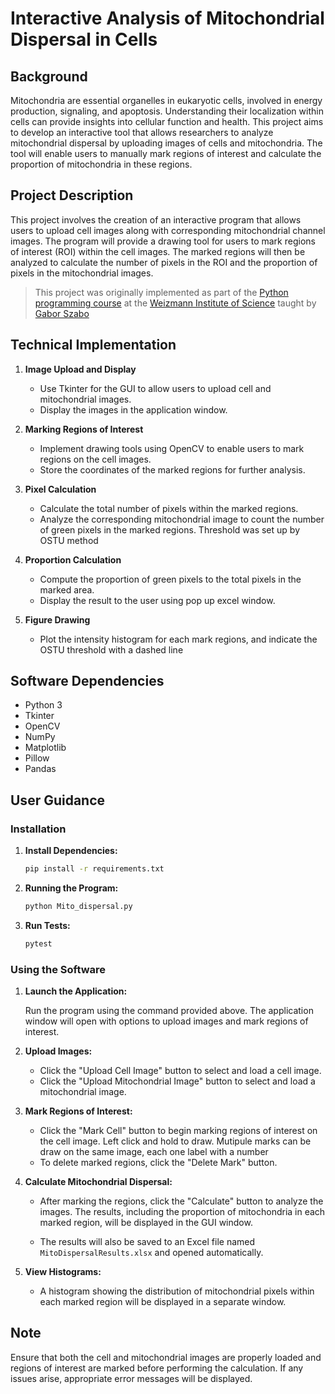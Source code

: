 # Interactive Analysis of Mitochondrial Dispersal in Cells

## Background

Mitochondria are essential organelles in eukaryotic cells, involved in energy production, signaling, and apoptosis. Understanding their localization within cells can provide insights into cellular function and health. This project aims to develop an interactive tool that allows researchers to analyze mitochondrial dispersal by uploading images of cells and mitochondria. The tool will enable users to manually mark regions of interest and calculate the proportion of mitochondria in these regions.

## Project Description

This project involves the creation of an interactive program that allows users to upload cell images along with corresponding mitochondrial channel images. The program will provide a drawing tool for users to mark regions of interest (ROI) within the cell images. The marked regions will then be analyzed to calculate the number of pixels in the ROI and the proportion of pixels in the mitochondrial images.

> This project was originally implemented as part of the [Python programming course](https://github.com/szabgab/wis-python-course-2024-04)
> at the [Weizmann Institute of Science](https://www.weizmann.ac.il/) taught by [Gabor Szabo](https://szabgab.com/)


## Technical Implementation

1. **Image Upload and Display**

   - Use Tkinter for the GUI to allow users to upload cell and mitochondrial images.
   - Display the images in the application window.

2. **Marking Regions of Interest**

   - Implement drawing tools using OpenCV to enable users to mark regions on the cell images.
   - Store the coordinates of the marked regions for further analysis.

3. **Pixel Calculation**

   - Calculate the total number of pixels within the marked regions.
   - Analyze the corresponding mitochondrial image to count the number of green pixels in the marked regions. Threshold was set up by OSTU method

4. **Proportion Calculation**

   - Compute the proportion of green pixels to the total pixels in the marked area.
   - Display the result to the user using pop up excel window.

5. **Figure Drawing**

   - Plot the intensity histogram for each mark regions, and indicate the OSTU threshold with a dashed line

## Software Dependencies

- Python 3
- Tkinter
- OpenCV
- NumPy
- Matplotlib
- Pillow
- Pandas

## User Guidance

### Installation

1. **Install Dependencies:**

    ```bash
    pip install -r requirements.txt
    ```

2. **Running the Program:**

    ```bash
    python Mito_dispersal.py
    ```

3. **Run Tests:**

    ```bash
    pytest
    ```

### Using the Software

1. **Launch the Application:**

    Run the program using the command provided above. The application window will open with options to upload images and mark regions of interest.

2. **Upload Images:**

    - Click the "Upload Cell Image" button to select and load a cell image.
    - Click the "Upload Mitochondrial Image" button to select and load a mitochondrial image.

3. **Mark Regions of Interest:**

    - Click the "Mark Cell" button to begin marking regions of interest on the cell image. Left click and hold to draw. Mutipule marks can be draw on the same image, each one label with a number
    - To delete marked regions, click the "Delete Mark" button.

4. **Calculate Mitochondrial Dispersal:**

    - After marking the regions, click the "Calculate" button to analyze the images. The results, including the proportion of mitochondria in each marked region, will be displayed in the GUI window.

    - The results will also be saved to an Excel file named `MitoDispersalResults.xlsx` and opened automatically.

5. **View Histograms:**

    - A histogram showing the distribution of mitochondrial pixels within each marked region will be displayed in a separate window.

## Note

Ensure that both the cell and mitochondrial images are properly loaded and regions of interest are marked before performing the calculation. If any issues arise, appropriate error messages will be displayed.


